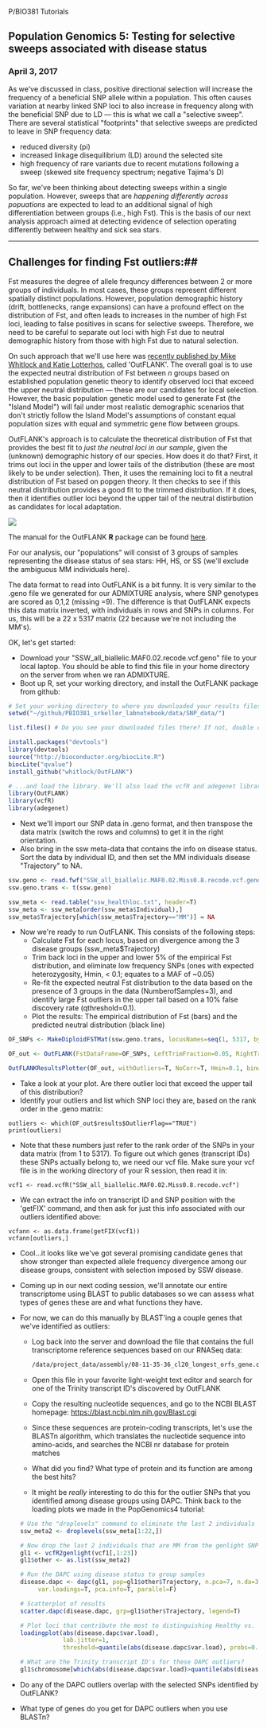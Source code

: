 P/BIO381 Tutorials

## Population Genomics 5: Testing for selective sweeps associated with disease status

### April 3, 2017 

As we've discussed in class, positive directional selection will increase the frequency of a beneficial SNP allele within a population. This often causes variation at nearby linked SNP loci to also increase in frequency along with the beneficial SNP due to LD — this is what we call a "selective sweep". There are several statistical "footprints" that selective sweeps are predicted to leave in SNP frequency data:

* reduced diversity (pi)
* increased linkage disequilibrium (LD) around the selected site
* high frequency of rare variants due to recent mutations following a sweep (skewed site frequency spectrum; negative Tajima's D)

So far, we've been thinking about detecting sweeps within a single population. However, sweeps that are *happening differently across popuations* are expected to lead to an additional signal of high differentiation between groups (i.e., high Fst). This is the basis of our next analysis approach aimed at detecting evidence of selection operating differently between healthy and sick sea stars.

------------------------------

## Challenges for finding Fst outliers:##

Fst measures the degree of allele frequncy differences between 2 or more groups of individuals. In most cases, these groups represent different spatially distinct populations. However, population demographic history (drift, bottlenecks, range expansions) can have a profound effect on the distribution of Fst, and often leads to increases in the number of high Fst loci, leading to false positives in scans for selective sweeps. Therefore, we need to be careful to separate out loci with high Fst due to neutral demographic history from those with high Fst due to natural selection. 

On such approach that we'll use here was [recently published by Mike Whitlock and Katie Lotterhos](http://www.journals.uchicago.edu/doi/abs/10.1086/682949), called 'OutFLANK'. The overall goal is to use the expected neutral distribution of Fst between *n* groups based on established population genetic theory to identify observed loci that exceed the upper neutral distribution — these are our candidates for local selection. However, the basic population genetic model used to generate Fst  (the "Island Model") will fail under most realistic demographic scenarios that don't strictly follow the Island Model's assumptions of constant equal population sizes with equal and symmetric gene flow between groups. 

OutFLANK's approach is to calculate the theoretical distribution of Fst that provides the best fit to *just the neutral loci in our sample*, given the (unknown) demographic history of our species. How does it do that? First, it trims out loci in the upper and lower tails of the distribution (these are most likely to be under selection). Then, it uses the remaining loci to fit a neutral distribution of Fst based on popgen theory. It then checks to see if this neutral distribution provides a good fit to the trimmed distribution. If it does, then it identifies outlier loci beyond the upper tail of the neutral distirbution as candidates for local adaptation. 

![](http://www.nature.com/scitable/content/ne0000/ne0000/ne0000/ne0000/15836493/f1_nosil.jpg)

The manual for the OutFLANK **R** package can be found [here](https://github.com/whitlock/OutFLANK/blob/master/OutFLANK%20readme.pdf).

For our analysis, our "populations" will consist of 3 groups of samples representing the disease status of sea stars: HH, HS, or SS (we'll exclude the ambiguous MM individuals here). 

The data format to read into OutFLANK is a bit funny. It is very similar to the .geno file we generated for our ADMIXTURE analysis, where SNP genotypes are scored as 0,1,2 (missing =9). The difference is that OutFLANK expects this data matrix inverted, with individuals in rows and SNPs in columns. For us, this will be a 22 x 5317 matrix (22 because we're not including the MM's).



OK, let's get started:

* Download your "SSW_all_biallelic.MAF0.02.recode.vcf.geno" file to your local laptop. You should be able to find this file in your home directory on the server from when we ran ADMIXTURE.
* Boot up R, set your working directory, and install the OutFLANK package from github:

```R
# Set your working directory to where you downloaded your results files:
setwd("~/github/PBIO381_srkeller_labnotebook/data/SNP_data/")

list.files() # Do you see your downloaded files there? If not, double check to make sure you've set your working directory to the right spot

install.packages("devtools")
library(devtools)
source("http://bioconductor.org/biocLite.R")
biocLite("qvalue")
install_github("whitlock/OutFLANK")

# ...and load the library. We'll also load the vcfR and adegenet libraries that we'll need later in the tutorial
library(OutFLANK)
library(vcfR)
library(adegenet)
```

* Next we'll import our SNP data in .geno format, and then transpose the data matrix (switch the rows and columns) to get it in the right orientation. 
* Also bring in the ssw meta-data that contains the info on disease status. Sort the data by individual ID, and then set the MM individuals disease "Trajectory" to NA. 

```R
ssw.geno <- read.fwf("SSW_all_biallelic.MAF0.02.Miss0.8.recode.vcf.geno", width=rep(1,24))
ssw.geno.trans <- t(ssw.geno)

ssw_meta <- read.table("ssw_healthloc.txt", header=T)
ssw_meta <- ssw_meta[order(ssw_meta$Individual),]
ssw_meta$Trajectory[which(ssw_meta$Trajectory=="MM")] = NA
```

* Now we're ready to run OutFLANK. This consists of the following steps:
  * Calculate Fst for each locus, based on divergence among the 3 disease groups (ssw_meta$Trajectory)
  * Trim back loci in the upper and lower 5% of the empirical Fst distribution, and eliminate low frequency SNPs (ones with expected heterozygosity, Hmin, < 0.1; equates to a MAF of ~0.05)
  * Re-fit the expected neutral Fst distribution to the data based on the presence of 3 groups in the data (NumberofSamples=3), and identify large Fst outliers in the upper tail based on a 10% false discovery rate (qthreshold=0.1). 
  * Plot the results: The empirical distribution of Fst (bars) and the predicted neutral distribution (black line)

```R
OF_SNPs <- MakeDiploidFSTMat(ssw.geno.trans, locusNames=seq(1, 5317, by=1), popNames=ssw_meta$Trajectory)

OF_out <- OutFLANK(FstDataFrame=OF_SNPs, LeftTrimFraction=0.05, RightTrimFraction=0.05, Hmin=0.1, NumberOfSamples=3, qthreshold=0.1)

OutFLANKResultsPlotter(OF_out, withOutliers=T, NoCorr=T, Hmin=0.1, binwidth=0.005, titletext="Scan for local selective sweeps among disease groups: HH, HS, and SS")
```

* Take a look at your plot. Are there outlier loci that exceed the upper tail of this distribution?
* Identify your outliers and list which SNP loci they are, based on the rank order in the .geno matrix:

```
outliers <- which(OF_out$results$OutlierFlag=="TRUE")
print(outliers)
```

* Note that these numbers just refer to the rank order of the SNPs in your data matrix (from 1 to 5317). To figure out which genes (transcript IDs) these SNPs actually belong to, we need our vcf file. Make sure your vcf file is in the working directory of your R session, then read it in:

```
vcf1 <- read.vcfR("SSW_all_biallelic.MAF0.02.Miss0.8.recode.vcf")
```

* We can extract the info on transcript ID and SNP position with the 'getFIX' command, and then ask for just this info associated with our outliers identified above:

```
vcfann <- as.data.frame(getFIX(vcf1))
vcfann[outliers,]
```

* Cool…it looks like we've got several promising candidate genes that show stronger than expected allele frequency divergence among our disease groups, consistent with selection imposed by SSW disease. 

* Coming up in our next coding session, we'll annotate our entire transcriptome using BLAST to public databases so we can assess what types of genes these are and what functions they have. 

* For now, we can do this manually by BLAST'ing a couple genes that we've identified as outliers:

  * Log back into the server and download the file that contains the full transcriptome reference sequences based on our RNASeq data:

    ```bash
    /data/project_data/assembly/08-11-35-36_cl20_longest_orfs_gene.cds
    ```

  * Open this file in your favorite light-weight text editor and search for one of the Trinity transcript ID's discovered by OutFLANK

  * Copy the resulting nucleotide sequences, and go to the NCBI BLAST homepage: https://blast.ncbi.nlm.nih.gov/Blast.cgi

  * Since these sequences are protein-coding transcripts, let's use the BLASTn algorithm, which translates the nucleotide sequence into amino-acids, and searches the NCBI nr database for protein matches

  * What did you find? What type of protein and its function are among the best hits?

  * It might be *really* interesting to do this for the outlier SNPs that you identified among disease groups using DAPC. Think back to the loading plots we made in the PopGenomics4 tutorial:

  ```R
  # Use the "droplevels" command to eliminate the last 2 individuals with "MM" and ensure there are only 3 disease categories; call this a new dataframe 'ssw_meta2'
  ssw_meta2 <- droplevels(ssw_meta[1:22,])

  # Now drop the last 2 individuals that are MM from the genlight SNP data. Note, the vcf object has an extra column in front, so you have to go to column 23 to get the first 22 individuals.
  gl1 <- vcfR2genlight(vcf1[,1:23])
  gl1$other <- as.list(ssw_meta2)

  # Run the DAPC using disease status to group samples
  disease.dapc <- dapc(gl1, pop=gl1$other$Trajectory, n.pca=7, n.da=3,
       var.loadings=T, pca.info=T, parallel=F)

  # Scatterplot of results
  scatter.dapc(disease.dapc, grp=gl1$other$Trajectory, legend=T)

  # Plot loci that contribute the most to distinguishing Healthy vs. Sick individuals (upper 0.1% of loadings)
  loadingplot(abs(disease.dapc$var.load), 
              lab.jitter=1, 
              threshold=quantile(abs(disease.dapc$var.load), probs=0.999))

  # What are the Trinity transcript ID's for these DAPC outliers?
  gl1$chromosome[which(abs(disease.dapc$var.load)>quantile(abs(disease.dapc$var.load), 0.999))]
  ```

* Do any of the DAPC outliers overlap with the selected SNPs identified by OutFLANK? 

* What type of genes do you get for DAPC outliers when you use BLASTn?